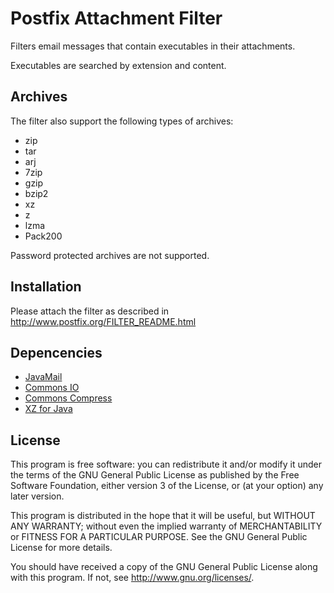 # Postfix Attachment Filter
Filters email messages that contain executables in their attachments.

Executables are searched by extension and content.

## Archives

The filter also support the following types of archives:
- zip
- tar
- arj
- 7zip
- gzip
- bzip2
- xz
- z
- lzma
- Pack200

Password protected archives are not supported.

## Installation

Please attach the filter as described in http://www.postfix.org/FILTER_README.html

## Depencencies

- [JavaMail](http://www.oracle.com/technetwork/java/javamail/index.html)
- [Commons IO](http://commons.apache.org/proper/commons-io/)
- [Commons Compress](http://commons.apache.org/proper/commons-compress/project-summary.html)
- [XZ for Java](http://tukaani.org/xz/java.html)

## License

This program is free software: you can redistribute it and/or modify
it under the terms of the GNU General Public License as published by
the Free Software Foundation, either version 3 of the License, or
(at your option) any later version.

This program is distributed in the hope that it will be useful,
but WITHOUT ANY WARRANTY; without even the implied warranty of
MERCHANTABILITY or FITNESS FOR A PARTICULAR PURPOSE.  See the
GNU General Public License for more details.

You should have received a copy of the GNU General Public License
along with this program.  If not, see <http://www.gnu.org/licenses/>.